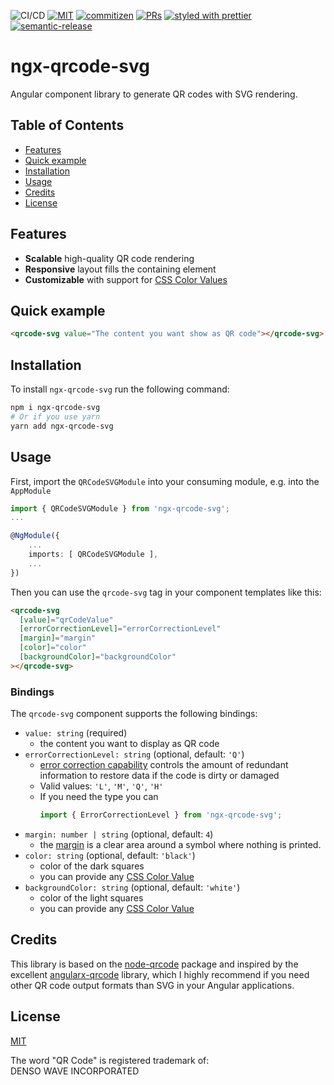 ![CI/CD](https://github.com/katharinakoal/ngx-qrcode-svg/workflows/CI/CD/badge.svg)
[![MIT](https://img.shields.io/packagist/l/doctrine/orm.svg)]()
[![commitizen](https://img.shields.io/badge/commitizen-friendly-brightgreen.svg)]()
[![PRs](https://img.shields.io/badge/PRs-welcome-brightgreen.svg)]()
[![styled with prettier](https://img.shields.io/badge/styled_with-prettier-ff69b4.svg)](https://github.com/prettier/prettier)
[![semantic-release](https://img.shields.io/badge/%20%20%F0%9F%93%A6%F0%9F%9A%80-semantic--release-e10079.svg)](https://github.com/semantic-release/semantic-release)

# ngx-qrcode-svg

Angular component library to generate QR codes with SVG rendering.

## Table of Contents

- [Features](#features)
- [Quick example](#quick-example)
- [Installation](#installation)
- [Usage](#usage)
- [Credits](#credits)
- [License](#license)

## Features

- **Scalable** high-quality QR code rendering
- **Responsive** layout fills the containing element
- **Customizable** with support for [CSS Color Values](https://www.w3schools.com/cssref/css_colors_legal.asp)

## Quick example

```html
<qrcode-svg value="The content you want show as QR code"></qrcode-svg>
```

## Installation

To install `ngx-qrcode-svg` run the following command:

```bash
npm i ngx-qrcode-svg
# Or if you use yarn
yarn add ngx-qrcode-svg
```

## Usage

First, import the `QRCodeSVGModule` into your consuming module, e.g. into the `AppModule`

```typescript
import { QRCodeSVGModule } from 'ngx-qrcode-svg';
...

@NgModule({
    ...
    imports: [ QRCodeSVGModule ],
    ...
})
```

Then you can use the `qrcode-svg` tag in your component templates like this:

```html
<qrcode-svg
  [value]="qrCodeValue"
  [errorCorrectionLevel]="errorCorrectionLevel"
  [margin]="margin"
  [color]="color"
  [backgroundColor]="backgroundColor"
></qrcode-svg>
```

### Bindings

The `qrcode-svg` component supports the following bindings:

- `value: string` (required)
  - the content you want to display as QR code
- `errorCorrectionLevel: string` (optional, default: `'Q'`)
  - [error correction capability](https://www.qrcode.com/en/about/error_correction.html) controls the amount of redundant information to restore data if the code is dirty or damaged
  - Valid values: `'L'`, `'M'`, `'Q'`, `'H'`
  - If you need the type you can
    ```typescript
    import { ErrorCorrectionLevel } from 'ngx-qrcode-svg';
    ```
- `margin: number | string` (optional, default: `4`)
  - the [margin](https://www.qrcode.com/en/howto/code.html#marginH2Title) is a clear area around a symbol where nothing is printed.
- `color: string` (optional, default: `'black'`)
  - color of the dark squares
  - you can provide any [CSS Color Value](https://www.w3schools.com/cssref/css_colors_legal.asp)
- `backgroundColor: string` (optional, default: `'white'`)
  - color of the light squares
  - you can provide any [CSS Color Value](https://www.w3schools.com/cssref/css_colors_legal.asp)

## Credits

This library is based on the [node-qrcode](https://github.com/soldair/node-qrcode) package and inspired by the excellent [angularx-qrcode](https://github.com/cordobo/angularx-qrcode) library, which I highly recommend if you need other QR code output formats than SVG in your Angular applications.

## License

[MIT](https://github.com/katharinakoal/ngx-qrcode-svg/blob/master/LICENSE)

The word "QR Code" is registered trademark of:<br>
DENSO WAVE INCORPORATED
